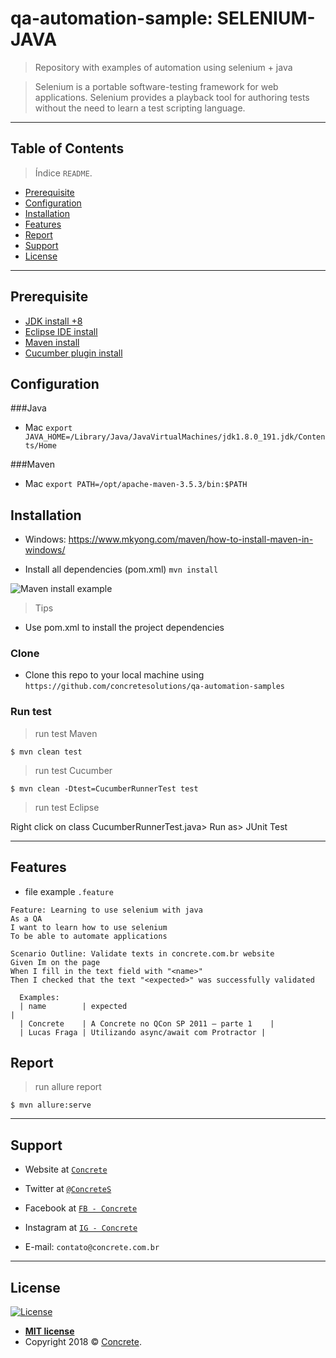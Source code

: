 # qa-automation-sample: SELENIUM-JAVA

> Repository with examples of automation using selenium + java

> Selenium is a portable software-testing framework for web applications. Selenium provides a playback tool for authoring tests without the need to learn a test scripting language.

---

## Table of Contents

> Índice `README`.

- [Prerequisite](#prerequisite)
- [Configuration](#configuration)
- [Installation](#installation)
- [Features](#features)
- [Report](#report)
- [Support](#support)
- [License](#license)

---

## Prerequisite

- [JDK install +8](https://www.oracle.com/technetwork/java/javase/downloads/index.html)
- [Eclipse IDE install](http://www.eclipse.org/downloads/)
- [Maven install](https://maven.apache.org/install.html)
- [Cucumber plugin install](http://toolsqa.com/cucumber/install-cucumber-eclipse-plugin/)


## Configuration
###Java
- Mac
`export JAVA_HOME=/Library/Java/JavaVirtualMachines/jdk1.8.0_191.jdk/Contents/Home`

###Maven
- Mac
`export PATH=/opt/apache-maven-3.5.3/bin:$PATH`

## Installation

- Windows:
https://www.mkyong.com/maven/how-to-install-maven-in-windows/

- Install all dependencies (pom.xml)
`mvn install`

![Maven install example](http://g.recordit.co/AC3WJT4g4D.gif)

> Tips

- Use pom.xml to install the project dependencies

### Clone

- Clone this repo to your local machine using `https://github.com/concretesolutions/qa-automation-samples`

### Run test

> run test Maven

```shell
$ mvn clean test
```

> run test Cucumber

```shell
$ mvn clean -Dtest=CucumberRunnerTest test
```

> run test Eclipse

Right click on class CucumberRunnerTest.java> Run as> JUnit Test


---

## Features
- file example `.feature`

```gherkin
Feature: Learning to use selenium with java 
As a QA
I want to learn how to use selenium 
To be able to automate applications 

Scenario Outline: Validate texts in concrete.com.br website
Given Im on the page
When I fill in the text field with "<name>"
Then I checked that the text "<expected>" was successfully validated

  Examples: 
  | name        | expected								              |
  | Concrete	| A Concrete no QCon SP 2011 – parte 1	  |
  | Lucas Fraga	| Utilizando async/await com Protractor	|
```

## Report

> run allure report

```shell
$ mvn allure:serve
```

---

## Support

- Website at <a href="https://concrete.com.br" target="_blank">`Concrete`</a>
- Twitter at <a href="https://twitter.com/ConcreteS" target="_blank">`@ConcreteS`</a>
- Facebook at <a href="https://www.facebook.com/ConcreteS" target="_blank">`FB - Concrete`</a>
- Instagram at <a href="https://www.instagram.com/concretebr" target="_blank">`IG - Concrete`</a>

- E-mail: `contato@concrete.com.br`

---

## License

[![License](http://img.shields.io/:license-mit-blue.svg?style=flat-square)](http://badges.mit-license.org)

- **[MIT license](http://opensource.org/licenses/mit-license.php)**
- Copyright 2018 © <a href="http://concrete.com.br" target="_blank">Concrete</a>.